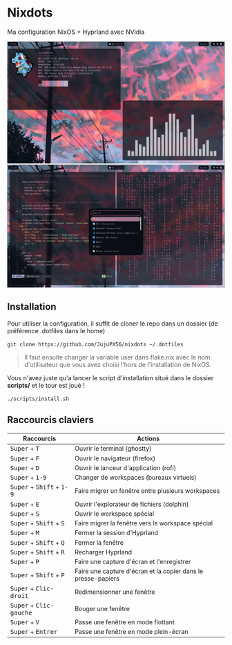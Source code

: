 # Nixdots

Ma configuration NixOS + Hyprland avec NVidia

![Capture d'ecran de la configuration](https://github.com/JujuPX56/nixdots/blob/main/assets/screenshot1.png?raw=true)![Deuxieme capture d'ecran](https://github.com/JujuPX56/nixdots/blob/main/assets/screenshot2.png?raw=true)
## Installation

Pour utiliser la configuration, il suffit de cloner le repo dans un dossier (de préférence .dotfiles dans le home)

    git clone https://github.com/JujuPX56/nixdots ~/.dotfiles

> Il faut ensuite changer la variable user dans flake.nix avec le nom
> d'utilisateur que vous avez choisi l'hors de l'installation de NixOS.

Vous n'avez juste qu'a lancer le script d'installation  situé dans le dossier **scripts/** et le tour est joué !

    ./scripts/install.sh

## Raccourcis claviers

  
|Raccourcis| Actions |
|--|--|
| <kbd>Super</kbd> + <kbd>T</kbd> | Ouvrir le terminal (ghostty) |
| <kbd>Super</kbd> + <kbd>F</kbd> | Ouvrir le navigateur (firefox) |
| <kbd>Super</kbd> + <kbd>D</kbd> | Ouvrir le lanceur d'application (rofi) |
| <kbd>Super</kbd> + <kbd>1-9</kbd> | Changer de workspaces (bureaux virtuels) |
| <kbd>Super</kbd> + <kbd>Shift</kbd> + <kbd>1-9</kbd> | Faire migrer un fenêtre entre plusieurs workspaces|
| <kbd>Super</kbd> + <kbd>E</kbd> | Ouvrir l'explorateur de fichiers (dolphin) |
| <kbd>Super</kbd> + <kbd>S</kbd> | Ouvrir le workspace spécial|
| <kbd>Super</kbd> + <kbd>Shift</kbd> + <kbd>S</kbd> | Faire migrer la fenêtre vers le workspace spécial|
| <kbd>Super</kbd> + <kbd>M</kbd> | Fermer la session d'Hyprland|
| <kbd>Super</kbd> + <kbd>Shift</kbd> + <kbd>Q</kbd> | Fermer la fenêtre |
| <kbd>Super</kbd> + <kbd>Shift</kbd> + <kbd>R</kbd> | Recharger Hyprland |
| <kbd>Super</kbd> + <kbd>P</kbd> | Faire une capture d'écran et l'enregistrer|
| <kbd>Super</kbd> + <kbd>Shift</kbd> + <kbd>P</kbd> | Faire une capture d'écran et la copier dans le presse-papiers |
| <kbd>Super</kbd> + <kbd>Clic-droit</kbd> | Redimensionner une fenêtre|
| <kbd>Super</kbd> + <kbd>Clic-gauche</kbd> | Bouger une fenêtre|
| <kbd>Super</kbd> + <kbd>V</kbd> | Passe une fenêtre en mode flottant|
| <kbd>Super</kbd> + <kbd>Entrer</kbd> | Passe une fenêtre en mode plein-écran|

